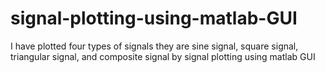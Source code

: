 # signal-plotting-using-matlab-GUI
I have plotted four types of signals they are sine signal, square signal, triangular signal, and composite signal by signal plotting using matlab GUI 
